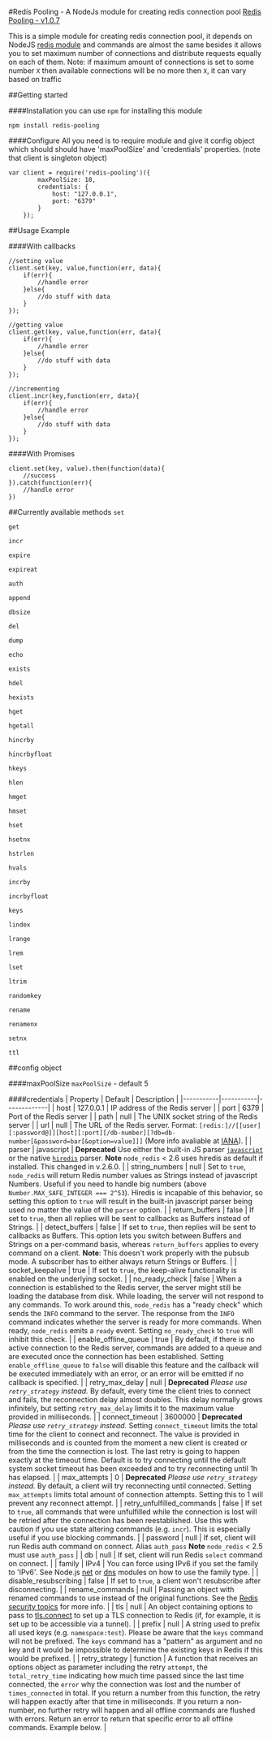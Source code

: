 #Redis Pooling - A NodeJs module for creating redis connection pool
[Redis Pooling - v1.0.7](https://npmjs.com/package/redis-pooling)

This is a simple module for creating redis connection pool, it depends on NodeJS [redis module](https://github.com/NodeRedis/node_redis) and commands are almost the same
besides it allows you to set maximum number of connections and distribute requests equally on each of them. 
Note: if maximum amount of connections is set to some number `X` then available connections will be no more then `X`, it can 
vary based on traffic
 
##Getting started

####Installation
you can use `npm` for installing this module

`npm install redis-pooling`


####Configure
All you need is to require module and give it config object which should should have 'maxPoolSize' and 'credentials'
properties. (note that client is singleton object)

```
var client = require('redis-pooling')({
        maxPoolSize: 10,
        credentials: {
            host: "127.0.0.1",
            port: "6379"
        }
    });
``` 
   
    
##Usage Example

####With callbacks
```
//setting value
client.set(key, value,function(err, data){
    if(err){
        //handle error
    }else{
        //do stuff with data
    }
});

//getting value
client.get(key, value,function(err, data){
    if(err){
        //handle error
    }else{
        //do stuff with data
    }
});

//incrementing
client.incr(key,function(err, data){
    if(err){
        //handle error
    }else{
        //do stuff with data
    }
});
```

####With Promises
```
client.set(key, value).then(function(data){
    //success
}).catch(function(err){
    //handle error      
})
```

##Currently available methods
`set` 

`get` 

`incr` 

`expire` 

`expireat` 

`auth`

`append`

`dbsize`

`del`

`dump`

`echo`

`exists`

`hdel`

`hexists`

`hget`

`hgetall`

`hincrby`

`hincrbyfloat`

`hkeys`

`hlen`

`hmget`

`hmset`

`hset`

`hsetnx`

`hstrlen`

`hvals`

`incrby`

`incrbyfloat`

`keys`

`lindex`

`lrange`

`lrem`

`lset`

`ltrim`

`randomkey`

`rename`

`renamenx`

`setnx`

`ttl`


##config object

####maxPoolSize
`maxPoolSize` - default 5

####credentials
| Property  | Default   | Description |
|-----------|-----------|-------------|
| host      | 127.0.0.1 | IP address of the Redis server |
| port      | 6379      | Port of the Redis server |
| path      | null      | The UNIX socket string of the Redis server |
| url       | null      | The URL of the Redis server. Format: `[redis:]//[[user][:password@]][host][:port][/db-number][?db=db-number[&password=bar[&option=value]]]` (More info avaliable at [IANA](http://www.iana.org/assignments/uri-schemes/prov/redis)). |
| parser    | javascript | __Deprecated__ Use either the built-in JS parser [`javascript`]() or the native [`hiredis`]() parser. __Note__ `node_redis` < 2.6 uses hiredis as default if installed. This changed in v.2.6.0. |
| string_numbers | null | Set to `true`, `node_redis` will return Redis number values as Strings instead of javascript Numbers. Useful if you need to handle big numbers (above `Number.MAX_SAFE_INTEGER === 2^53`). Hiredis is incapable of this behavior, so setting this option to `true` will result in the built-in javascript parser being used no matter the value of the `parser` option. |
| return_buffers | false | If set to `true`, then all replies will be sent to callbacks as Buffers instead of Strings. |
| detect_buffers | false | If set to `true`, then replies will be sent to callbacks as Buffers. This option lets you switch between Buffers and Strings on a per-command basis, whereas `return_buffers` applies to every command on a client. __Note__: This doesn't work properly with the pubsub mode. A subscriber has to either always return Strings or Buffers. |
| socket_keepalive | true | If set to `true`, the keep-alive functionality is enabled on the underlying socket. |
| no_ready_check | false |  When a connection is established to the Redis server, the server might still be loading the database from disk. While loading, the server will not respond to any commands. To work around this, `node_redis` has a "ready check" which sends the `INFO` command to the server. The response from the `INFO` command indicates whether the server is ready for more commands. When ready, `node_redis` emits a `ready` event. Setting `no_ready_check` to `true` will inhibit this check. |
| enable_offline_queue |  true | By default, if there is no active connection to the Redis server, commands are added to a queue and are executed once the connection has been established. Setting `enable_offline_queue` to `false` will disable this feature and the callback will be executed immediately with an error, or an error will be emitted if no callback is specified. |
| retry_max_delay | null | __Deprecated__ _Please use `retry_strategy` instead._ By default, every time the client tries to connect and fails, the reconnection delay almost doubles. This delay normally grows infinitely, but setting `retry_max_delay` limits it to the maximum value provided in milliseconds. |
| connect_timeout | 3600000 | __Deprecated__ _Please use `retry_strategy` instead._ Setting `connect_timeout` limits the total time for the client to connect and reconnect. The value is provided in milliseconds and is counted from the moment a new client is created or from the time the connection is lost. The last retry is going to happen exactly at the timeout time. Default is to try connecting until the default system socket timeout has been exceeded and to try reconnecting until 1h has elapsed. |
| max_attempts | 0 | __Deprecated__ _Please use `retry_strategy` instead._ By default, a client will try reconnecting until connected. Setting `max_attempts` limits total amount of connection attempts. Setting this to 1 will prevent any reconnect attempt. |
| retry_unfulfilled_commands | false | If set to `true`, all commands that were unfulfilled while the connection is lost will be retried after the connection has been reestablished. Use this with caution if you use state altering commands (e.g. `incr`). This is especially useful if you use blocking commands. |
| password | null | If set, client will run Redis auth command on connect. Alias `auth_pass` __Note__ `node_redis` < 2.5 must use `auth_pass` |
| db | null | If set, client will run Redis `select` command on connect. |
| family | IPv4 | You can force using IPv6 if you set the family to 'IPv6'. See Node.js [net](https://nodejs.org/api/net.html) or [dns](https://nodejs.org/api/dns.html) modules on how to use the family type. |
| disable_resubscribing | false | If set to `true`, a client won't resubscribe after disconnecting. |
| rename_commands | null | Passing an object with renamed commands to use instead of the original functions. See the [Redis security topics](http://redis.io/topics/security) for more info. |
| tls | null | An object containing options to pass to [tls.connect](http://nodejs.org/api/tls.html#tls_tls_connect_port_host_options_callback) to set up a TLS connection to Redis (if, for example, it is set up to be accessible via a tunnel). |
| prefix | null | A string used to prefix all used keys (e.g. `namespace:test`). Please be aware that the `keys` command will not be prefixed. The `keys` command has a "pattern" as argument and no key and it would be impossible to determine the existing keys in Redis if this would be prefixed. |
| retry_strategy | function | A function that receives an options object as parameter including the retry `attempt`, the `total_retry_time` indicating how much time passed since the last time connected, the `error` why the connection was lost and the number of `times_connected` in total. If you return a number from this function, the retry will happen exactly after that time in milliseconds. If you return a non-number, no further retry will happen and all offline commands are flushed with errors. Return an error to return that specific error to all offline commands. Example below. |


